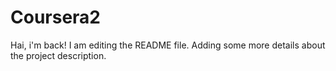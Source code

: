 # Coursera2
Hai, i'm back!
I am editing the README file. Adding some more details about the project description.
